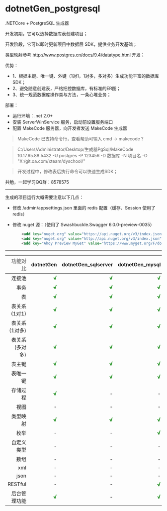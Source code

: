# dotnetGen_postgresql
.NETCore + PostgreSQL 生成器

开发初期，它可以选择数据库表创建项目；

开发阶段，它可以即时更新项目中数据层 SDK，提供业务开发基础；

类型映射参考 http://www.postgres.cn/docs/9.4/datatype.html 开发；

优势：
 * 1、根据主键、唯一键、外键（1对1，1对多，多对多）生成功能丰富的数据库 SDK；
 * 2、避免随意创建表，严格把控数据库，有标准的ER图；
 * 3、统一规范数据库操作类与方法，一条心堆业务；

部署：
 * 运行环境：.net 2.0+
 * 安装 ServerWinService 服务，启动前设置服务端口
 * 配置 MakeCode 服务器，向开发者发送 MakeCode 生成器

> MakeCode 已支持命令行，查看帮助可输入 cmd -> makecode ?

> C:/Users/Administrator/Desktop/生成器PgSql/MakeCode 10.17.65.88:5432 -U postgres -P 123456 -D 数据库 -N 项目名 -O "X:/git.oa.com/xteam/dyschool/"

> 开发过程中，修改表后执行命令可以快速生成SDK；

共勉，一起学习QQ群：8578575

-----------------

生成的项目运行大概需要注意以下几点：

 * 修改 /admin/appsettings.json 里面的 redis 配置（缓存、Session 使用了 redis）
 * 修改 nuget 源：（使用了 Swashbuckle.Swagger 6.0.0-preview-0035）

	```xml
		<add key="nuget.org" value="https://api.nuget.org/v3/index.json" protocolVersion="3" />
		<add key="nuget.org" value="http://api.nuget.org/v3/index.json" />
		<add key="Ahoy Preview MyGet" value="https://www.myget.org/F/domaindrivendev/api/v3/index.json" />
	```

-----------------

| <font color=gray>功能对比</font>          | dotnetGen     | dotnetGen_sqlserver  | dotnetGen_mysql | <font color=red>dotnetGen_postgresql</font> |
| ----------------: | -------------:| --------------------:| --------------: | -------------------: |
| 连接池             | <font color=green size=4><b>√</b></font> | <font color=green size=4><b>√</b></font> | <font color=green size=4><b>√</b></font> | <font color=green size=4><b>√</b></font> |
| 事务               | <font color=green size=4><b>√</b></font> | <font color=green size=4><b>√</b></font> | <font color=green size=4><b>√</b></font> | <font color=green size=4><b>√</b></font> |
| 表                 | <font color=green size=4><b>√</b></font> | <font color=green size=4><b>√</b></font> | <font color=green size=4><b>√</b></font> | <font color=green size=4><b>√</b></font> |
| 表关系(1对1)        | <font color=green size=4><b>√</b></font> | <font color=green size=4><b>√</b></font> | <font color=green size=4><b>√</b></font> | <font color=green size=4><b>√</b></font> |
| 表关系(1对多)       | <font color=green size=4><b>√</b></font> | <font color=green size=4><b>√</b></font> | <font color=green size=4><b>√</b></font> | <font color=green size=4><b>√</b></font> |
| 表关系(多对多)      | <font color=green size=4><b>√</b></font> | <font color=green size=4><b>√</b></font> | <font color=green size=4><b>√</b></font> | <font color=green size=4><b>√</b></font> |
| 表主键             | <font color=green size=4><b>√</b></font> | <font color=green size=4><b>√</b></font> | <font color=green size=4><b>√</b></font> | <font color=green size=4><b>√</b></font> |
| 表唯一键           | <font color=green size=4><b>√</b></font> | <font color=green size=4><b>√</b></font> | <font color=green size=4><b>√</b></font> | <font color=green size=4><b>√</b></font> |
| 存储过程           | <font color=green size=4><b>√</b></font> | - | - | - |
| 视图               | - | - | - | <font color=green size=4><b>√</b></font> |
| 类型映射           | <font color=green size=4><b>√</b></font> | <font color=green size=4><b>√</b></font> | <font color=green size=4><b>√</b></font> | <font color=green size=4><b>√</b></font> |
| 枚举               | - | - | <font color=green size=4><b>√</b></font> | <font color=green size=4><b>√</b></font> |
| 自定义类型         | - | - | - | <font color=green size=4><b>√</b></font> |
| 数组               | - | - | - | <font color=green size=4><b>√</b></font> |
| xml               | - | - | - | - |
| json              | - | - | - | <font color=green size=4><b>√</b></font> |
| RESTful           | - | - | <font color=green size=4><b>√</b></font> | <font color=green size=4><b>√</b></font> |
| 后台管理功能       | <font color=green size=4><b>√</b></font> | - | <font color=green size=4><b>√</b></font> | <font color=green size=4><b>√</b></font> |